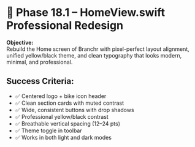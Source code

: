 # 🎨 Phase 18.1 – HomeView.swift Professional Redesign

**Objective:**  
Rebuild the Home screen of Branchr with pixel-perfect layout alignment, unified yellow/black theme, and clean typography that looks modern, minimal, and professional.

## Success Criteria:
- ✅ Centered logo + bike icon header
- ✅ Clean section cards with muted contrast
- ✅ Wide, consistent buttons with drop shadows
- ✅ Professional yellow/black contrast
- ✅ Breathable vertical spacing (12–24 pts)
- ✅ Theme toggle in toolbar
- ✅ Works in both light and dark modes

